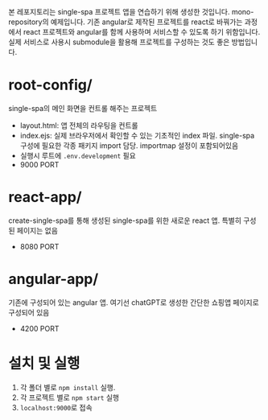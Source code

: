 본 레포지토리는 single-spa 프로젝트 앱을 연습하기 위해 생성한 것입니다. mono-repository의 예제입니다. 기존 angular로 제작된 프로젝트를 react로 바꿔가는 과정에서 react 프로젝트와 angular를 함께 사용하며 서비스할 수 있도록 하기 위함입니다. 실제 서비스로 사용시 submodule을 활용해 프로젝트를 구성하는 것도 좋은 방법입니다.

# root-config/
single-spa의 메인 화면을 컨트롤 해주는 프로젝트
- layout.html: 앱 전체의 라우팅을 컨트롤
- index.ejs: 실제 브라우저에서 확인할 수 있는 기초적인 index 파일. single-spa 구성에 필요한 각종 패키지 import 담당. importmap 설정이 포함되어있음
- 실행시 루트에 `.env.development` 필요
- 9000 PORT

# react-app/
create-single-spa를 통해 생성된 single-spa를 위한 새로운 react 앱. 특별히 구성된 페이지는 없음
* 8080 PORT

# angular-app/
기존에 구성되어 있는 angular 앱. 여기선 chatGPT로 생성한 간단한 쇼핑앱 페이지로 구성되어 있음
* 4200 PORT


# 설치 및 실행
1. 각 폴더 별로 `npm install` 실행.
2. 각 프로젝트 별로 `npm start` 실행
3. `localhost:9000`로 접속
